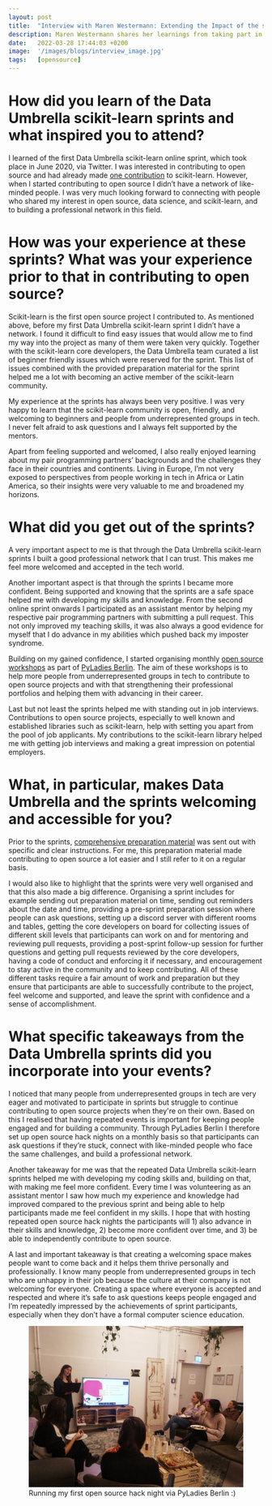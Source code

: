 ```yaml
---
layout: post
title:  "Interview with Maren Westermann: Extending the Impact of the scikit-learn Sprints to the Community"
description: Maren Westermann shares her learnings from taking part in Data Umbrella scikit-learn sprints
date:   2022-03-28 17:44:03 +0200
image:  '/images/blogs/interview_image.jpg'
tags:   [opensource]
---
```



# How did you learn of the Data Umbrella scikit-learn sprints and what inspired you to attend?
I learned of the first Data Umbrella scikit-learn online sprint, which took place in June 2020, via Twitter. I was interested in contributing to open source and had already made [one contribution](https://github.com/scikit-learn/scikit-learn/pull/16681) to scikit-learn. However, when I started contributing to open source I didn’t have a network of like-minded people. I was very much looking forward to connecting with people who shared my interest in open source, data science, and scikit-learn, and to building a professional network in this field.

# How was your experience at these sprints?  What was your experience prior to that in contributing to open source?
Scikit-learn is the first open source project I contributed to. As mentioned above, before my first Data Umbrella scikit-learn sprint I didn’t have a network. I found it difficult to find easy issues that would allow me to find my way into the project as many of them were taken very quickly. Together with the scikit-learn core developers, the Data Umbrella team curated a list of beginner friendly issues which were reserved for the sprint. This list of issues combined with the provided preparation material for the sprint helped me a lot with becoming an active member of the scikit-learn community.

My experience at the sprints has always been very positive. I was very happy to learn that the scikit-learn community is open, friendly, and welcoming to beginners and people from underrepresented groups in tech. I never felt afraid to ask questions and I always felt supported by the mentors.

Apart from feeling supported and welcomed, I also really enjoyed learning about my pair programming partners’ backgrounds and the challenges they face in their countries and continents. Living in Europe, I’m not very exposed to perspectives from people working in tech in Africa or Latin America, so their insights were very valuable to me and broadened my horizons.

# What did you get out of the sprints?
A very important aspect to me is that through the Data Umbrella scikit-learn sprints I built a good professional network that I can trust. This makes me feel more welcomed and accepted in the tech world.

Another important aspect is that through the sprints I became more confident. Being supported and knowing that the sprints are a safe space helped me with developing my skills and knowledge. From the second online sprint onwards I participated as an assistant mentor by helping my respective pair programming partners with submitting a pull request. This not only improved my teaching skills, it was also always a good evidence for myself that I do advance in my abilities which pushed back my imposter syndrome.

Building on my gained confidence, I started organising monthly [open source workshops](https://www.meetup.com/en-AU/PyLadies-Berlin/) as part of [PyLadies Berlin](https://berlin.pyladies.com/). The aim of these workshops is to help more people from underrepresented groups in tech to contribute to open source projects and with that strengthening their professional portfolios and helping them with advancing in their career.

Last but not least the sprints helped me with standing out in job interviews. Contributions to open source projects, especially to well known and established libraries such as scikit-learn, help with setting you apart from the pool of job applicants. My contributions to the scikit-learn library helped me with getting job interviews and making a great impression on potential employers.

# What, in particular, makes Data Umbrella and the sprints welcoming and accessible for you?
Prior to the sprints, [comprehensive preparation material](https://github.com/data-umbrella/data-umbrella-scikit-learn-sprint) was sent out with specific and clear instructions. For me, this preparation material made contributing to open source a lot easier and I still refer to it on a regular basis.

I would also like to highlight that the sprints were very well organised and that this also made a big difference. Organising a sprint includes for example sending out preparation material on time, sending out reminders about the date and time, providing a pre-sprint preparation session where people can ask questions, setting up a discord server with different rooms and tables, getting the core developers on board for collecting issues of different skill levels that participants can work on and for mentoring and reviewing pull requests, providing a post-sprint follow-up session for further questions and getting pull requests reviewed by the core developers, having a code of conduct and enforcing it if necessary, and encouragement to stay active in the community and to keep contributing. All of these different tasks require a fair amount of work and preparation but they ensure that participants are able to successfully contribute to the project, feel welcome and supported, and leave the sprint with confidence and a sense of accomplishment.

# What specific takeaways from the Data Umbrella sprints did you incorporate into your events?
I noticed that many people from underrepresented groups in tech are very eager and motivated to participate in sprints but struggle to continue contributing to open source projects when they're on their own. Based on this I realised that having repeated events is important for keeping people engaged and for building a community. Through PyLadies Berlin I therefore set up open source hack nights on a monthly basis so that participants can ask questions if they’re stuck, connect with like-minded people who face the same challenges, and build a professional network.

Another takeaway for me was that the repeated Data Umbrella scikit-learn sprints helped me with developing my coding skills and, building on that, with making me feel more confident. Every time I was volunteering as an assistant mentor I saw how much my experience and knowledge had improved compared to the previous sprint and being able to help participants made me feel confident in my skills. I hope that with hosting repeated open source hack nights the participants will 1) also advance in their skills and knowledge, 2) become more confident over time, and 3) be able to independently contribute to open source.

A last and important takeaway is that creating a welcoming space makes people want to come back and it helps them thrive personally and professionally. I know many people from underrepresented groups in tech who are unhappy in their job because the culture at their company is not welcoming for everyone. Creating a space where everyone is accepted and respected and where it’s safe to ask questions keeps people engaged and I’m repeatedly impressed by the achievements of sprint participants, especially when they don’t have a formal computer science education.

<figure>
    <img src="/images/blogs/pyladies-berlin-oshn.jpg" alt="PyLadies Berlin open source hack night" max-width="50%" max-height="50%" />
    <figcaption>
    Running my first open source hack night via PyLadies Berlin :)
    </figcaption>
</figure>